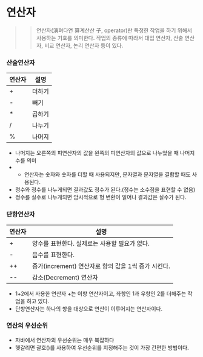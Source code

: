 # 연산자
>>연산자(演펴다연 算계산산 子, operator)란 특정한 작업을 하기 위해서 사용하는 기호를 의미한다. 
작업의 종류에 따라서 대입 연산자, 산술 연산자, 비교 연산자, 논리 연산자 등이 있다.

### 산술연산자
| 연산자   | 설명  | 
| ----- | ---- |
| +  | 더하기  |
| -  |  빼기|
| *  | 곱하기 |
|  / | 나누기 |
|  % | 나머지 |

- 나머지는 오른쪽의 피연산자의 값을 왼쪽의 피연산자의 값으로 나누었을 때 나머지 수를 의미
- + 연산자는 숫자와 숫자를 더할 때 사용되지만, 문자열과 문자열을 결합할 때도 사용된다. 
- 정수와 정수를 나누게되면 결과값도 정수가 된다.(정수는 소수점을 표현할 수 없음)
- 정수를 실수로 나누게되면 암시적으로 형 변환이 일어나 결과값은 실수가 된다.


### 단항연산자
| 연산자   | 설명  | 
| ----- | ---- |
| +  | 양수를 표현한다. 실제로는 사용할 필요가 없다.  |
| -  |  음수를 표현한다.|
| ++ | 증가(increment) 연산자로 항의 값을 1씩 증가 시킨다. |
|  -- | 감소(Decrement) 연산자 |

- 1+2에서 사용한 연산자 +는 이항 연산자이고, 좌항인 1과 우항인 2를 더해주는 작업을 하고 있다. 
- 단항연산자는 하나의 항을 대상으로 연산이 이루어지는 연산자이다.

### 연산의 우선순위
- 자바에서 연산자의 우선순위는 매우 복잡하다
- 헷갈리면 괄호()를 사용하여 우선순위를 지정해주는 것이 가장 간편한 방법이다.
